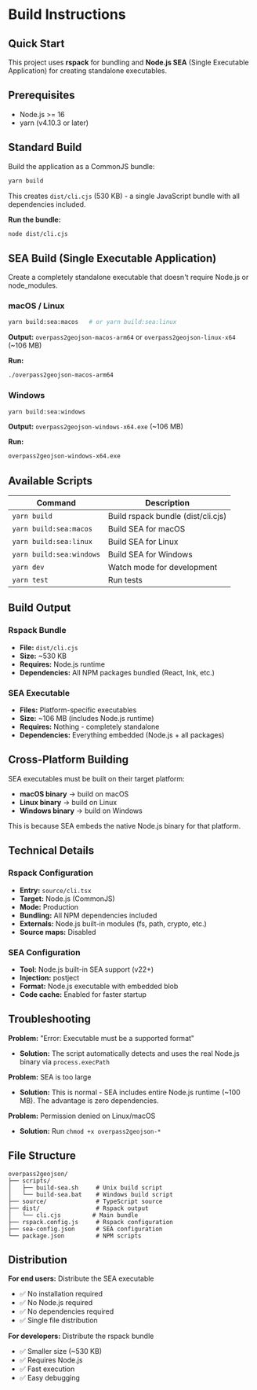 # Build Instructions

## Quick Start

This project uses **rspack** for bundling and **Node.js SEA** (Single Executable Application) for creating standalone executables.

## Prerequisites

- Node.js >= 16
- yarn (v4.10.3 or later)

## Standard Build

Build the application as a CommonJS bundle:

```bash
yarn build
```

This creates `dist/cli.cjs` (530 KB) - a single JavaScript bundle with all dependencies included.

**Run the bundle:**
```bash
node dist/cli.cjs
```

## SEA Build (Single Executable Application)

Create a completely standalone executable that doesn't require Node.js or node_modules.

### macOS / Linux

```bash
yarn build:sea:macos   # or yarn build:sea:linux
```

**Output:** `overpass2geojson-macos-arm64` or `overpass2geojson-linux-x64` (~106 MB)

**Run:**
```bash
./overpass2geojson-macos-arm64
```

### Windows

```bash
yarn build:sea:windows
```

**Output:** `overpass2geojson-windows-x64.exe` (~106 MB)

**Run:**
```cmd
overpass2geojson-windows-x64.exe
```

## Available Scripts

| Command | Description |
|---------|-------------|
| `yarn build` | Build rspack bundle (dist/cli.cjs) |
| `yarn build:sea:macos` | Build SEA for macOS |
| `yarn build:sea:linux` | Build SEA for Linux |
| `yarn build:sea:windows` | Build SEA for Windows |
| `yarn dev` | Watch mode for development |
| `yarn test` | Run tests |

## Build Output

### Rspack Bundle
- **File:** `dist/cli.cjs`
- **Size:** ~530 KB
- **Requires:** Node.js runtime
- **Dependencies:** All NPM packages bundled (React, Ink, etc.)

### SEA Executable
- **Files:** Platform-specific executables
- **Size:** ~106 MB (includes Node.js runtime)
- **Requires:** Nothing - completely standalone
- **Dependencies:** Everything embedded (Node.js + all packages)

## Cross-Platform Building

SEA executables must be built on their target platform:
- **macOS binary** → build on macOS
- **Linux binary** → build on Linux
- **Windows binary** → build on Windows

This is because SEA embeds the native Node.js binary for that platform.

## Technical Details

### Rspack Configuration
- **Entry:** `source/cli.tsx`
- **Target:** Node.js (CommonJS)
- **Mode:** Production
- **Bundling:** All NPM dependencies included
- **Externals:** Node.js built-in modules (fs, path, crypto, etc.)
- **Source maps:** Disabled

### SEA Configuration
- **Tool:** Node.js built-in SEA support (v22+)
- **Injection:** postject
- **Format:** Node.js executable with embedded blob
- **Code cache:** Enabled for faster startup

## Troubleshooting

**Problem:** "Error: Executable must be a supported format"
- **Solution:** The script automatically detects and uses the real Node.js binary via `process.execPath`

**Problem:** SEA is too large
- **Solution:** This is normal - SEA includes entire Node.js runtime (~100 MB). The advantage is zero dependencies.

**Problem:** Permission denied on Linux/macOS
- **Solution:** Run `chmod +x overpass2geojson-*`

## File Structure

```
overpass2geojson/
├── scripts/
│   ├── build-sea.sh     # Unix build script
│   └── build-sea.bat    # Windows build script
├── source/              # TypeScript source
├── dist/                # Rspack output
│   └── cli.cjs         # Main bundle
├── rspack.config.js     # Rspack configuration
├── sea-config.json      # SEA configuration
└── package.json         # NPM scripts
```

## Distribution

**For end users:** Distribute the SEA executable
- ✅ No installation required
- ✅ No Node.js required
- ✅ No dependencies required
- ✅ Single file distribution

**For developers:** Distribute the rspack bundle
- ✅ Smaller size (~530 KB)
- ✅ Requires Node.js
- ✅ Fast execution
- ✅ Easy debugging

